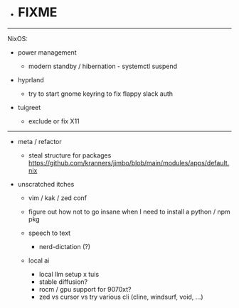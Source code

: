 - # FIXME
  
---

NixOS:
- power management
  - modern standby / hibernation - systemctl suspend
  
- hyprland
  - try to start gnome keyring to fix flappy slack auth

- tuigreet
  - exclude or fix X11 

---
  
- meta / refactor
  - steal structure for packages https://github.com/kranners/jimbo/blob/main/modules/apps/default.nix

- unscratched itches
  - vim / kak / zed conf
  - figure out how not to go insane when I need to install a python / npm pkg
 
  - speech to text
    - nerd-dictation (?)

  - local ai
    - local llm setup x tuis 
    - stable diffusion?
    - rocm / gpu support for 9070xt?
    - zed vs cursor vs try various cli (cline, windsurf, void, ...)

